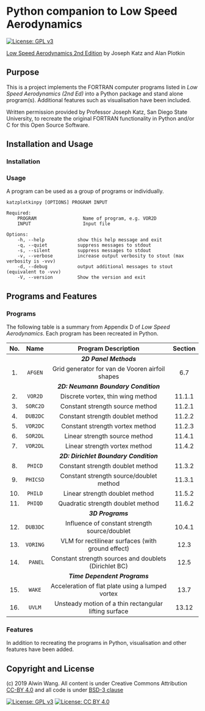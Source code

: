 # Python companion to Low Speed Aerodynamics

[![License: GPL v3](https://img.shields.io/github/tag-pre/AlwinW/KatzPlotkinPy.svg?style=popout-square&label=Release&color=informational)](https://www.gnu.org/licenses/gpl-3.0)

[Low Speed Aerodynamics 2nd Edition](https://www.amazon.com/Low-Speed-Aerodynamics-Second-Cambridge-Aerospace/dp/0521665523) by Joseph Katz and Alan Plotkin

## Purpose

This is a project implements the FORTRAN computer programs listed in *Low Speed Aerodynamics (2nd Ed)* into a Python package and stand alone program(s). Additional features such as visualisation have been included.

Written permission provided by Professor Joseph Katz, San Diego State University, to recreate the original FORTRAN functionality in Python and/or C for this Open Source Software.

## Installation and Usage

### Installation

### Usage

A program can be used as a group of programs or individually.

```text
katzplotkinpy [OPTIONS] PROGRAM INPUT

Required:
    PROGRAM                 Name of program, e.g. VOR2D
    INPUT                   Input file

Options:
    -h, --help            show this help message and exit
    -q, --quiet           suppress messages to stdout
    -s, --silent          suppress messages to stdout
    -v, --verbose         increase output verbosity to stout (max verbosity is -vvv)
    -d, --debug           output additional messages to stout (equivalent to -vvv)
    -V, --version         Show the version and exit
```

## Programs and Features

### Programs

The following table is a summary from Appendix D of *Low Speed Aerodynamics*. Each program has been recreated in Python.

| No. |   Name   |                    Program Description                | Section |
|:---:|:--------:|:-----------------------------------------------------:|:-------:|
|     |          |                  **_2D Panel Methods_**               |         |
|  1. |  `AFGEN` | Grid generator for van de Vooren airfoil shapes       |   6.7   |
|     |          |            **_2D: Neumann Boundary Condition_**       |         |
|  2. |  `VOR2D` | Discrete vortex, thin wing method                     |  11.1.1 |
|  3. | `SORC2D` | Constant strength source method                       |  11.2.1 |
|  4. | `DUB2DC` | Constant strength doublet method                      |  11.2.2 |
|  5. | `VOR2DC` | Constant strength vortex method                       |  11.2.3 |
|  6. | `SOR2DL` | Linear strength source method                         |  11.4.1 |
|  7. | `VOR2DL` | Linear strength vortex method                         |  11.4.2 |
|     |          |          **_2D: Dirichlet Boundary Condition_**       |         |
|  8. |  `PHICD` | Constant strength doublet method                      |  11.3.2 |
|  9. | `PHICSD` | Constant strength source/doublet method               |  11.3.1 |
| 10. |  `PHILD` | Linear strength doublet method                        |  11.5.2 |
| 11. |  `PHIQD` | Quadratic strength doublet method                     |  11.6.2 |
|     |          |                    **_3D Programs_**                  |         |
| 12. | `DUB3DC` | Influence of constant strength source/doublet         |  10.4.1 |
| 13. | `VORING` | VLM for rectilinear surfaces (with ground effect)     |  12.3   |
| 14. | ` PANEL` | Constant strength sources and doublets (Dirichlet BC) |  12.5   |
|     |          |             **_Time Dependent Programs_**             |         |
| 15. |   `WAKE` | Acceleration of flat plate using a lumped vortex      |  13.7   |
| 16. |   `UVLM` | Unsteady motion of a thin rectangular lifting surface |  13.12  |

### Features

In addition to recreating the programs in Python, visualisation and other features have been added.

## Copyright and License

(c) 2019 Alwin Wang. All content is under Creative Commons Attribution [CC-BY 4.0](https://creativecommons.org/licenses/by/4.0/legalcode.txt) and all code is under [BSD-3 clause](LICENSE)

[![License: GPL v3](https://img.shields.io/badge/License-GPLv3-blue.svg?style=popout-square)](https://www.gnu.org/licenses/gpl-3.0)
[![License: CC BY 4.0](https://img.shields.io/badge/License-CC%20BY%204.0-lightgrey.svg?style=popout-square)](https://creativecommons.org/licenses/by/4.0/)